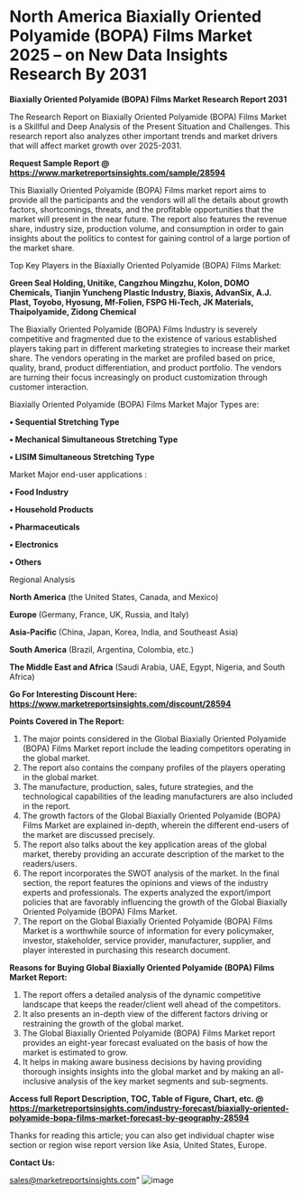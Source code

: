 # North America Biaxially Oriented Polyamide (BOPA) Films Market 2025 – on New Data Insights Research By 2031

<strong>Biaxially Oriented Polyamide (BOPA) Films Market Research Report 2031</strong>

The Research Report on Biaxially Oriented Polyamide (BOPA) Films Market is a Skillful and Deep Analysis of the Present Situation and Challenges. This research report also analyzes other important trends and market drivers that will affect market growth over 2025-2031.

<strong>Request Sample Report @ <a href=https://www.marketreportsinsights.com/sample/28594>https://www.marketreportsinsights.com/sample/28594</a></strong>

This Biaxially Oriented Polyamide (BOPA) Films market report aims to provide all the participants and the vendors will all the details about growth factors, shortcomings, threats, and the profitable opportunities that the market will present in the near future. The report also features the revenue share, industry size, production volume, and consumption in order to gain insights about the politics to contest for gaining control of a large portion of the market share.

Top Key Players in the Biaxially Oriented Polyamide (BOPA) Films Market:

<strong>Green Seal Holding, Unitike, Cangzhou Mingzhu, Kolon, DOMO Chemicals, Tianjin Yuncheng Plastic Industry, Biaxis, AdvanSix, A.J. Plast, Toyobo, Hyosung, Mf-Folien, FSPG Hi-Tech, JK Materials, Thaipolyamide, Zidong Chemical</strong>

The Biaxially Oriented Polyamide (BOPA) Films Industry is severely competitive and fragmented due to the existence of various established players taking part in different marketing strategies to increase their market share. The vendors operating in the market are profiled based on price, quality, brand, product differentiation, and product portfolio. The vendors are turning their focus increasingly on product customization through customer interaction.

Biaxially Oriented Polyamide (BOPA) Films Market Major Types are:

<strong>• Sequential Stretching Type

• Mechanical Simultaneous Stretching Type

• LISIM Simultaneous Stretching Type</strong>

Market Major end-user applications :

<strong>• Food Industry

• Household Products

• Pharmaceuticals

• Electronics

• Others</strong>

Regional Analysis

</u><strong><b>North America</b></strong> (the United States, Canada, and Mexico)

<strong><b>Europe </b></strong>(Germany, France, UK, Russia, and Italy)

<strong><b>Asia-Pacific</b></strong> (China, Japan, Korea, India, and Southeast Asia)

<strong><b>South America</b></strong> (Brazil, Argentina, Colombia, etc.)

<strong><b>The Middle East and Africa</b></strong> (Saudi Arabia, UAE, Egypt, Nigeria, and South Africa)

<strong>Go For Interesting Discount Here: <a href=https://www.marketreportsinsights.com/discount/28594>https://www.marketreportsinsights.com/discount/28594</a></strong>

<strong>Points Covered in The Report:</strong>
<ol>
  <li>The major points considered in the Global Biaxially Oriented Polyamide (BOPA) Films Market report include the leading competitors operating in the global market.</li>
  <li>The report also contains the company profiles of the players operating in the global market.</li>
  <li>The manufacture, production, sales, future strategies, and the technological capabilities of the leading manufacturers are also included in the report.</li>
  <li>The growth factors of the Global Biaxially Oriented Polyamide (BOPA) Films Market are explained in-depth, wherein the different end-users of the market are discussed precisely.</li>
  <li>The report also talks about the key application areas of the global market, thereby providing an accurate description of the market to the readers/users.</li>
  <li>The report incorporates the SWOT analysis of the market. In the final section, the report features the opinions and views of the industry experts and professionals. The experts analyzed the export/import policies that are favorably influencing the growth of the Global Biaxially Oriented Polyamide (BOPA) Films Market.</li>
  <li>The report on the Global Biaxially Oriented Polyamide (BOPA) Films Market is a worthwhile source of information for every policymaker, investor, stakeholder, service provider, manufacturer, supplier, and player interested in purchasing this research document.</li>
</ol>
<strong>Reasons for Buying Global Biaxially Oriented Polyamide (BOPA) Films Market Report:</strong>

<ol>
  <li>The report offers a detailed analysis of the dynamic competitive landscape that keeps the reader/client well ahead of the competitors.</li>
  <li>It also presents an in-depth view of the different factors driving or restraining the growth of the global market.</li>
  <li>The Global Biaxially Oriented Polyamide (BOPA) Films Market report provides an eight-year forecast evaluated on the basis of how the market is estimated to grow.</li>
  <li>It helps in making aware business decisions by having providing thorough insights insights into the global market and by making an all-inclusive analysis of the key market segments and sub-segments.</li>
</ol>
<strong>Access full Report Description, TOC, Table of Figure, Chart, etc. @ <a href=https://marketreportsinsights.com/industry-forecast/biaxially-oriented-polyamide-bopa-films-market-forecast-by-geography-28594>https://marketreportsinsights.com/industry-forecast/biaxially-oriented-polyamide-bopa-films-market-forecast-by-geography-28594</a></strong>


Thanks for reading this article; you can also get individual chapter wise section or region wise report version like Asia, United States, Europe.

<strong>Contact Us:</strong>

sales@marketreportsinsights.com"
![image](https://github.com/user-attachments/assets/34e67b95-06c7-4d94-ad8b-25471a651050)
